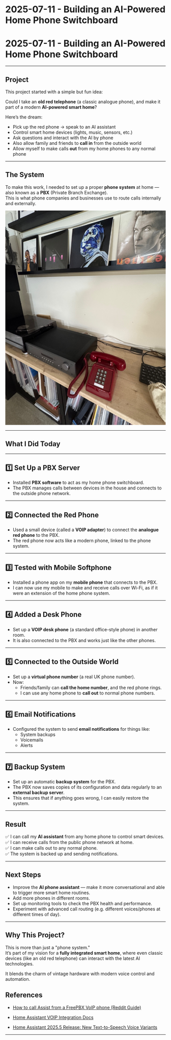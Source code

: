 
# 2025-07-11 - Building an AI-Powered Home Phone Switchboard
# 2025-07-11 - Building an AI-Powered Home Phone Switchboard

---

## Project

This project started with a simple but fun idea:

Could I take an **old red telephone** (a classic analogue phone), and make it part of a modern **AI-powered smart home**?

Here’s the dream:

- Pick up the red phone → speak to an AI assistant
- Control smart home devices (lights, music, sensors, etc.)
- Ask questions and interact with the AI by phone
- Also allow family and friends to **call in** from the outside world
- Allow myself to make calls **out** from my home phones to any normal phone

---

## The System

To make this work, I needed to set up a proper **phone system** at home — also known as a **PBX** (Private Branch Exchange).  
This is what phone companies and businesses use to route calls internally and externally.

![Red Phone Setup](/img/red_phone.jpg)

---

## What I Did Today

---

## 1️⃣ Set Up a PBX Server

- Installed **PBX software** to act as my home phone switchboard.
- The PBX manages calls between devices in the house and connects to the outside phone network.

---

## 2️⃣ Connected the Red Phone

- Used a small device (called a **VOIP adapter**) to connect the **analogue red phone** to the PBX.
- The red phone now acts like a modern phone, linked to the phone system.

---

## 3️⃣ Tested with Mobile Softphone

- Installed a phone app on my **mobile phone** that connects to the PBX.
- I can now use my mobile to make and receive calls over Wi-Fi, as if it were an extension of the home phone system.

---

## 4️⃣ Added a Desk Phone

- Set up a **VOIP desk phone** (a standard office-style phone) in another room.
- It is also connected to the PBX and works just like the other phones.

---

## 5️⃣ Connected to the Outside World

- Set up a **virtual phone number** (a real UK phone number).
- Now:
  - Friends/family can **call the home number**, and the red phone rings.
  - I can use any home phone to **call out** to normal phone numbers.

---

## 6️⃣ Email Notifications

- Configured the system to send **email notifications** for things like:
  - System backups
  - Voicemails
  - Alerts

---

## 7️⃣ Backup System

- Set up an automatic **backup system** for the PBX.
- The PBX now saves copies of its configuration and data regularly to an **external backup server**.
- This ensures that if anything goes wrong, I can easily restore the system.

---

## Result

✅ I can call my **AI assistant** from any home phone to control smart devices.  
✅ I can receive calls from the public phone network at home.  
✅ I can make calls out to any normal phone.  
✅ The system is backed up and sending notifications.  

---

## Next Steps

- Improve the **AI phone assistant** — make it more conversational and able to trigger more smart home routines.
- Add more phones in different rooms.
- Set up monitoring tools to check the PBX health and performance.
- Experiment with advanced call routing (e.g. different voices/phones at different times of day).

---

## Why This Project?

This is more than just a "phone system."  
It’s part of my vision for a **fully integrated smart home**, where even classic devices (like an old red telephone) can interact with the latest AI technologies.

It blends the charm of vintage hardware with modern voice control and automation.

## References

- [How to call Assist from a FreePBX VoIP phone (Reddit Guide)](https://www.reddit.com/r/homeassistant/comments/1ipaw6b/guide_how_to_call_assist_from_a_freepbx_voip_phone/)

- [Home Assistant VOIP Integration Docs](https://www.home-assistant.io/integrations/voip/)

- [Home Assistant 2025.5 Release: New Text-to-Speech Voice Variants](https://www.home-assistant.io/blog/2025/05/07/release-20255/#lots-of-new-text-to-speech-voice-variants-for-home-assistant-cloud-subscribers)

---
